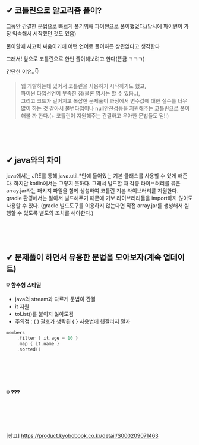 


## ✔ 코틀린으로 알고리즘 풀이?

그동안 간결한 문법으로 빠르게 풀기위해 파이썬으로 풀이했었다.(당시에 파이썬이 가장 익숙해서 시작했던 것도 있음)

풀이할때 사고력 싸움이기에 어떤 언어로 풀이하든 상관없다고 생각한다

그래서! 앞으로 코틀린으로 한번 풀이해보려고 한다(뜬금 ㅋㅋㅋ)  

간단한 이유..👇
> 웹 개발하는데 있어서 코틀린을 사용하기 시작하기도 했고,  
> 파이썬 타입선언이 부족한 점(물론 명시는 할 수 있음..),  
> 그리고 코드가 길어지고 복잡한 문제풀이 과정에서 변수값에 대한 실수를 너무 많이 하는 것 같아서 불변타입이나 null안전성등을 지원해주는 코틀린으로 풀이해볼 까 한다.(+ 코틀린이 지원해주는 간결하고 우아한 문법들도 덤!!)


<br><br><br>

## ✔ java와의 차이
java에서는 JRE를 통해 java.util.*안에 들어있는 기본 클래스를 사용할 수 있게 해준다.
하지만 kotlin에서는 그렇지 못하다.
그래서 빌드할 때 각종 라이브러리를 묶은 array.jar라는 패키지 파일을 함께 생성하여 코틀린 기본 라이브러리를 지원한다.
gradle 환경에서는 알아서 빌드해주기 때문에 기보 라이브러리들을 import하지 않아도 사용할 수 있다.
(gradle 빌드도구를 이용하지 않는다면 직접 array.jar를 생성해서 실행할 수 있도록 별도의 조치를 해야한다.)


<br><br><br>

## ✔ 문제풀이 하면서 유용한 문법을 모아보자(계속 업데이트)

#### 💡 함수형 스타일
- java의 stream과 다르게 문법이 간결  
- it 지원  
- toList()를 붙이지 않아도됨
- 주의점 : ( ) 괄호가 생략된 { } 사용법에 헷갈리지 말자
```kotlin
members
    .filter { it.age = 10 }
    .map { it.name }
    .sorted()
```

<br><br>
---

#### 💡 ???


<br><br>
---



[참고]
https://product.kyobobook.co.kr/detail/S000209071463

<br><br><br>